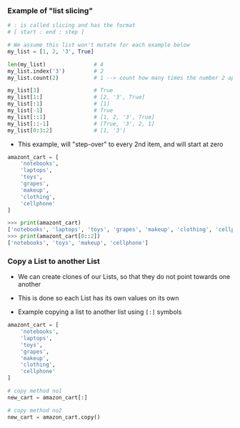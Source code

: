 ### Example of "list slicing"

```python
# : is called slicing and has the format
# [ start : end : step ]

# We assume this list won't mutate for each example below
my_list = [1, 2, '3', True]

len(my_list)               # 4
my_list.index('3')         # 2
my_list.count(2)           # 1 --> count how many times the number 2 appears

my_list[3]                 # True
my_list[1:]                # [2, '3', True]
my_list[:1]                # [1]
my_list[-1]                # True
my_list[::1]               # [1, 2, '3', True]
my_list[::-1]              # [True, '3', 2, 1]
my_list[0:3:2]             # [1, '3']
```

- This example, will "step-over" to every 2nd item, and will start at zero
```python
amazont_cart = [
	'notebooks',
	'laptops',
	'toys',
	'grapes',
	'makeup',
	'clothing',
	'cellphone'
]

>>> print(amazont_cart)
['notebooks', 'laptops', 'toys', 'grapes', 'makeup', 'clothing', 'cellphone']
>>> print(amazont_cart[0::2])
['notebooks', 'toys', 'makeup', 'cellphone']
```

### Copy a List to another List

- We can create clones of our Lists, so that they do not point towards one another
- This is done so each List has its own values on its own

- Example copying a list to another list using `[:]` symbols
```python
amazont_cart = [
	'notebooks',
	'laptops',
	'toys',
	'grapes',
	'makeup',
	'clothing',
	'cellphone'
]

# copy method no1
new_cart = amazon_cart[:]

# copy method no2
new_cart = amazon_cart.copy()
```
